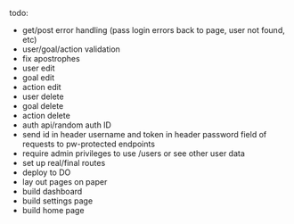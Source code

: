 todo:
-	get/post error handling (pass login errors back to page, user not found, etc)
-	user/goal/action validation
-	fix apostrophes
-	user edit
-	goal edit
-	action edit
-	user delete
-	goal delete
-	action delete
-	auth api/random auth ID
-	send id in header username and token in header password field of requests to pw-protected endpoints
-	require admin privileges to use /users or see other user data
-	set up real/final routes
-	deploy to DO
-	lay out pages on paper
-	build dashboard
-	build settings page
-	build home page
